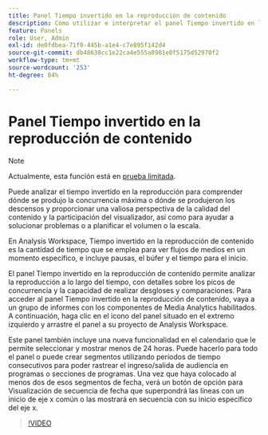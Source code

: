 ```yaml
---
title: Panel Tiempo invertido en la reproducción de contenido
description: Cómo utilizar e interpretar el panel Tiempo invertido en la reproducción de contenido en Analysis Workspace.
feature: Panels
role: User, Admin
exl-id: de0fdbea-71f0-445b-a1e4-c7e895f142d4
source-git-commit: db48638cc1e22ca4e555a8981e0f5175d52970f2
workflow-type: tm+mt
source-wordcount: '253'
ht-degree: 84%

---
```


# Panel Tiempo invertido en la reproducción de contenido

>[!NOTE]
>
>Actualmente, esta función está en [prueba limitada](/help/release-notes/releases.md).


Puede analizar el tiempo invertido en la reproducción para comprender dónde se produjo la concurrencia máxima o dónde se produjeron los descensos y proporcionar una valiosa perspectiva de la calidad del contenido y la participación del visualizador, así como para ayudar a solucionar problemas o a planificar el volumen o la escala.

En Analysis Workspace, Tiempo invertido en la reproducción de contenido es la cantidad de tiempo que se emplea para ver flujos de medios en un momento específico, e incluye pausas, el búfer y el tiempo para el inicio.

El panel Tiempo invertido en la reproducción de contenido permite analizar la reproducción a lo largo del tiempo, con detalles sobre los picos de concurrencia y la capacidad de realizar desgloses y comparaciones. Para acceder al panel Tiempo invertido en la reproducción de contenido, vaya a un grupo de informes con los componentes de Media Analytics habilitados. A continuación, haga clic en el icono del panel situado en el extremo izquierdo y arrastre el panel a su proyecto de Analysis Workspace.

Este panel también incluye una nueva funcionalidad en el calendario que le permite seleccionar y mostrar menos de 24 horas. Puede hacerlo para todo el panel o puede crear segmentos utilizando períodos de tiempo consecutivos para poder rastrear el ingreso/salida de audiencia en programas o secciones de programas. Una vez que haya colocado al menos dos de esos segmentos de fecha, verá un botón de opción para Visualización de secuencia de fecha que superpondrá las líneas con un inicio de eje x común o las mostrará en secuencia con su inicio específico del eje x.

>[!VIDEO](https://video.tv.adobe.com/v/338699)

